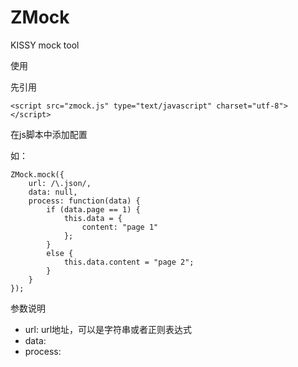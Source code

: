 ZMock
=====

KISSY mock tool

使用  

先引用  

	<script src="zmock.js" type="text/javascript" charset="utf-8"></script>

在js脚本中添加配置

如：

	ZMock.mock({
		url: /\.json/,   
		data: null,
		process: function(data) {
			if (data.page == 1) {
				this.data = {
					content: "page 1"
				};
			}
			else {
				this.data.content = "page 2";
			}
		}
	});
	

参数说明 

+ url: url地址，可以是字符串或者正则表达式  
+ data:  
+ process: 
